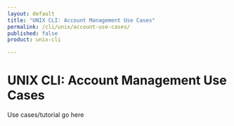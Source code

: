```yaml
---
layout: default
title: "UNIX CLI: Account Management Use Cases"
permalink: /cli/unix/account-use-cases/
published: false
product: unix-cli

---
```

# UNIX CLI: Account Management Use Cases

Use cases/tutorial go here